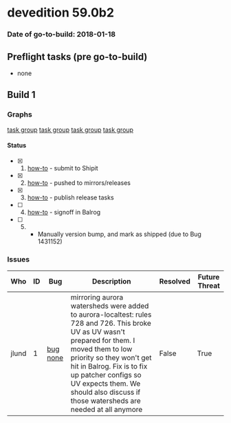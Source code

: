 # devedition 59.0b2

### Date of go-to-build: 2018-01-18

## Preflight tasks (pre go-to-build)
- none

## Build 1  

### Graphs
[task group](https://tools.taskcluster.net/push-inspector/#/EdcS4iZ_Sr29dYSC59JkzQ)
[task group](https://tools.taskcluster.net/push-inspector/#/eqTuHQPvRT-Gz1-dlZWiRA)
[task group](https://tools.taskcluster.net/push-inspector/#/biOJaam7Q3aLnBzzSmcfGA)
[task group](https://tools.taskcluster.net/push-inspector/#/e5G50QyjQ7uV1PrEqfrdmA)


#### Status
- [x] 1.  [how-to](https://wiki.mozilla.org/Release:Release_Automation_on_Mercurial:Starting_a_Release#Submit_to_Ship_It)  - submit to Shipit
- [x] 2.  [how-to](https://github.com/mozilla-releng/releasewarrior-2.0/wiki/Release-Promotion-Tasks-TC#push-artifacts-to-releases-directory)  - pushed to mirrors/releases
- [x] 3.  [how-to](https://github.com/mozilla-releng/releasewarrior-2.0/wiki/Release-Promotion-Tasks-TC#publish-the-release)  - publish release tasks
- [ ] 4.  [how-to](https://github.com/mozilla-releng/releasewarrior-2.0/wiki/Release-Promotion-Tasks-TC#obtain-sign-offs-for-changes)  - signoff in Balrog
- [ ] 5.  - Manually version bump, and mark as shipped (due to Bug 1431152)

### Issues
| Who                 | ID               | Bug                                                                 | Description                | Resolved                | Future Threat                |
| ------------------- | ---------------- | ------------------------------------------------------------------- | -------------------------- | ----------------------- | ---------------------------- |
| jlund  | 1 | [bug none](https://bugzil.la/none)        | mirroring aurora watersheds were added to aurora-localtest: rules 728 and 726. This broke UV as UV wasn't prepared for them. I moved them to low priority so they won't get hit in Balrog. Fix is to fix up patcher configs so UV expects them. We should also discuss if those watersheds are needed at all anymore | False | True |


